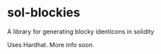 # sol-blockies

A library for generating blocky identicons in solidity

Uses Hardhat. More info soon.
